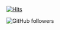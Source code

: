 [![Hits](https://hits.seeyoufarm.com/api/count/incr/badge.svg?url=https%3A%2F%2Fgithub.com%2FJQ-WCoding&count_bg=%23C83D9C&title_bg=%23249CC4&icon=clyp.svg&icon_color=%23E7E7E7&title=hits&edge_flat=false)](https://hits.seeyoufarm.com)

![GitHub followers](https://img.shields.io/github/followers/JQ-WCoding?style=social)
